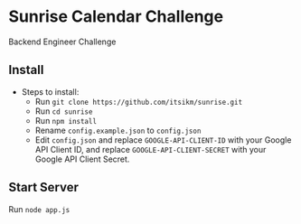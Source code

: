 # Sunrise Calendar Challenge

Backend Engineer Challenge

## Install

* Steps to install:
    * Run `git clone https://github.com/itsikm/sunrise.git`
    * Run `cd sunrise`
    * Run `npm install`
    * Rename `config.example.json` to `config.json`
    * Edit `config.json` and replace `GOOGLE-API-CLIENT-ID` with your Google API Client ID, and replace `GOOGLE-API-CLIENT-SECRET` with your Google API Client Secret.

## Start Server
Run `node app.js`